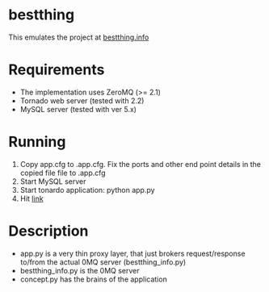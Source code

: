 # bestthing
This emulates the project at [bestthing.info](http://bestthing.info/)

# Requirements
- The implementation uses ZeroMQ (>= 2.1)
- Tornado web server (tested with 2.2)
- MySQL server (tested with ver 5.x)

# Running
1. Copy app.cfg to .app.cfg. Fix the ports and other end point details in
the copied file
file to .app.cfg
1. Start MySQL server
1. Start tonardo application: python app.py
1. Hit [link](http://localhost:8889/)

# Description
- app.py is a very thin proxy layer, that just brokers request/response
to/from the actual 0MQ server (bestthing_info.py)
- bestthing_info.py is the 0MQ server
- concept.py has the brains of the application
